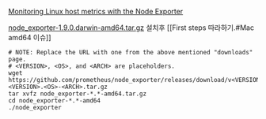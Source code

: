 [Monitoring Linux host metrics with the Node Exporter](https://prometheus.io/docs/guides/node-exporter/)

[node_exporter-1.9.0.darwin-amd64.tar.gz](https://github.com/prometheus/node_exporter/releases/download/v1.9.0/node_exporter-1.9.0.darwin-amd64.tar.gz)
설치후
[[First steps 따라하기.#Mac amd64 이슈]] 

```
# NOTE: Replace the URL with one from the above mentioned "downloads" page.
# <VERSION>, <OS>, and <ARCH> are placeholders.
wget https://github.com/prometheus/node_exporter/releases/download/v<VERSION>/node_exporter-<VERSION>.<OS>-<ARCH>.tar.gz
tar xvfz node_exporter-*.*-amd64.tar.gz
cd node_exporter-*.*-amd64
./node_exporter
```

